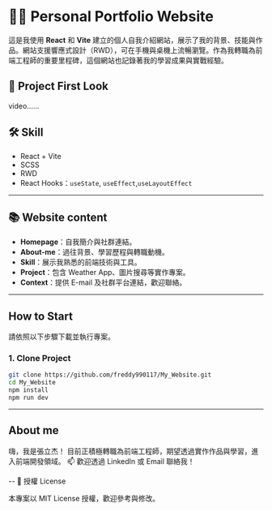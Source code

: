 # 🧑‍💻 Personal Portfolio Website

這是我使用 **React** 和 **Vite** 建立的個人自我介紹網站，展示了我的背景、技能與作品。網站支援響應式設計（RWD），可在手機與桌機上流暢瀏覽。作為我轉職為前端工程師的重要里程碑，這個網站也記錄著我的學習成果與實戰經驗。

## 📸 Project First Look

video......

## 🛠️ Skill

-  React + Vite
-  SCSS 
-  RWD
-  React Hooks：`useState`, `useEffect`,`useLayoutEffect`


---
## 📚 Website content

- **Homepage**：自我簡介與社群連結。
- **About-me**：過往背景、學習歷程與轉職動機。
- **Skill**：展示我熟悉的前端技術與工具。
- **Project**：包含 Weather App、圖片搜尋等實作專案。
- **Context**：提供 E-mail 及社群平台連結，歡迎聯絡。

---
## How to Start 

請依照以下步驟下載並執行專案。

### 1. Clone Project

```bash
git clone https://github.com/freddy990117/My_Website.git
cd My_Website
npm install
npm run dev
```
---
## About me 
嗨，我是張立杰！
目前正積極轉職為前端工程師，期望透過實作作品與學習，進入前端開發領域。
📫 歡迎透過 LinkedIn 或 Email 聯絡我！

--
📄 授權 License

本專案以 MIT License 授權，歡迎參考與修改。
